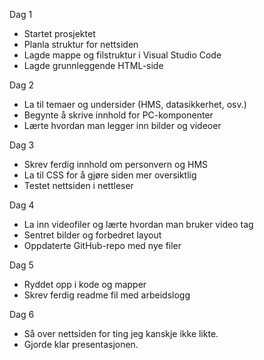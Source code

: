 Dag 1
- Startet prosjektet
- Planla struktur for nettsiden
- Lagde mappe og filstruktur i Visual Studio Code
- Lagde grunnleggende HTML-side

Dag 2
- La til temaer og undersider (HMS, datasikkerhet, osv.)
- Begynte å skrive innhold for PC-komponenter
- Lærte hvordan man legger inn bilder og videoer

Dag 3
- Skrev ferdig innhold om personvern og HMS
- La til CSS for å gjøre siden mer oversiktlig
- Testet nettsiden i nettleser

Dag 4
- La inn videofiler og lærte hvordan man bruker video tag
- Sentret bilder og forbedret layout
- Oppdaterte GitHub-repo med nye filer

Dag 5
- Ryddet opp i kode og mapper
- Skrev ferdig readme fil med arbeidslogg

Dag 6
- Så over nettsiden for ting jeg kanskje ikke likte.
- Gjorde klar presentasjonen.
